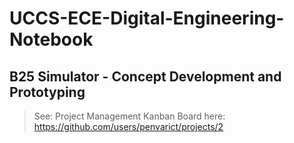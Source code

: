 # UCCS-ECE-Digital-Engineering-Notebook

## B25 Simulator - Concept Development and Prototyping 

> See: Project Management Kanban Board here: https://github.com/users/penvarict/projects/2
